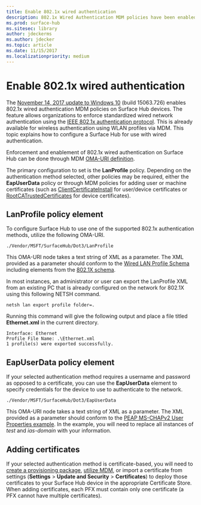 ```yaml
---
title: Enable 802.1x wired authentication
description: 802.1x Wired Authentication MDM policies have been enabled on Surface Hub devices. 
ms.prod: surface-hub
ms.sitesec: library
author: jdeckerms
ms.author: jdecker
ms.topic: article
ms.date: 11/15/2017
ms.localizationpriority: medium
---
```


# Enable 802.1x wired authentication

The [November 14, 2017 update to Windows 10](https://support.microsoft.com/help/4048954/windows-10-update-kb4048954) (build 15063.726) enables 802.1x wired authentication MDM policies on Surface Hub devices. The feature allows organizations to enforce standardized wired network authentication using the [IEEE 802.1x authentication protocol](http://www.ieee802.org/1/pages/802.1x-2010.html). This is already available for wireless authentication using WLAN profiles via MDM. This topic explains how to  configure a Surface Hub for use with wired authentication. 

Enforcement and enablement of 802.1x wired authentication on Surface Hub can be done through MDM [OMA-URI definition](https://docs.microsoft.com/intune-classic/deploy-use/windows-10-policy-settings-in-microsoft-intune#oma-uri-settings). 

The primary configuration to set is the **LanProfile** policy. Depending on the authentication method selected, other policies may be required, either the **EapUserData** policy or through MDM policies for adding user or machine certificates (such as [ClientCertificateInstall](https://docs.microsoft.com/windows/client-management/mdm/clientcertificateinstall-csp) for user/device certificates or [RootCATrustedCertificates](https://docs.microsoft.com/windows/client-management/mdm/rootcacertificates-csp) for device certificates). 

## LanProfile policy element

To configure Surface Hub to use one of the supported 802.1x authentication methods, utilize the following OMA-URI. 

```
./Vendor/MSFT/SurfaceHub/Dot3/LanProfile
```

This OMA-URI node takes a text string of XML as a parameter. The XML provided as a parameter should conform to the [Wired LAN Profile Schema](https://msdn.microsoft.com/library/cc233002.aspx) including elements from the [802.1X schema](https://msdn.microsoft.com/library/cc233003.aspx). 

In most instances, an administrator or user can export the LanProfile XML from an existing PC that is already configured on the network for 802.1X using this following NETSH command. 

```
netsh lan export profile folder=.
```

Running this command will give the following output and place a file titled **Ethernet.xml** in the current directory. 

```
Interface: Ethernet
Profile File Name: .\Ethernet.xml
1 profile(s) were exported successfully.
```

## EapUserData policy element

If your selected authentication method requires a username and password as opposed to a certificate, you can use the **EapUserData** element to specify credentials for the device to use to authenticate to the network. 

```
./Vendor/MSFT/SurfaceHub/Dot3/EapUserData 
```

This OMA-URI node takes a text string of XML as a parameter. The XML provided as a parameter should conform to the [PEAP MS-CHAPv2 User Properties example](https://msdn.microsoft.com/library/windows/desktop/bb891979). In the example, you will need to replace all instances of *test* and *ias-domain* with your information.



## Adding certificates

If your selected authentication method is certificate-based, you will need to [create a provisioning package](provisioning-packages-for-surface-hub.md), [utilize MDM](https://docs.microsoft.com/windows/client-management/mdm/clientcertificateinstall-csp), or import a certificate from settings (**Settings** > **Update and Security** > **Certificates**) to deploy those certificates to your Surface Hub device in the appropriate Certificate Store. When adding certificates, each PFX must contain only one certificate (a PFX cannot have multiple certificates).

